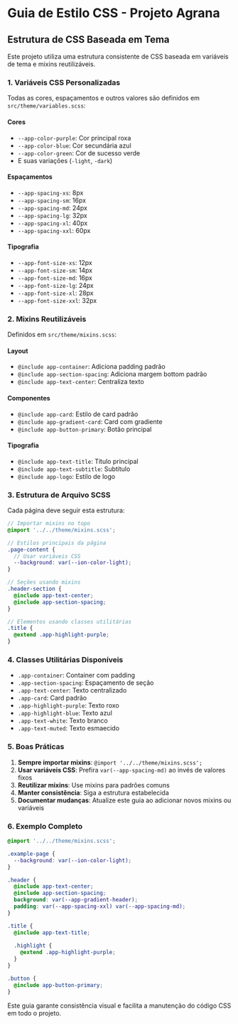 # Guia de Estilo CSS - Projeto Agrana

## Estrutura de CSS Baseada em Tema

Este projeto utiliza uma estrutura consistente de CSS baseada em variáveis de tema e mixins reutilizáveis.

### 1. Variáveis CSS Personalizadas

Todas as cores, espaçamentos e outros valores são definidos em `src/theme/variables.scss`:

#### Cores
- `--app-color-purple`: Cor principal roxa
- `--app-color-blue`: Cor secundária azul
- `--app-color-green`: Cor de sucesso verde
- E suas variações (`-light`, `-dark`)

#### Espaçamentos
- `--app-spacing-xs`: 8px
- `--app-spacing-sm`: 16px
- `--app-spacing-md`: 24px
- `--app-spacing-lg`: 32px
- `--app-spacing-xl`: 40px
- `--app-spacing-xxl`: 60px

#### Tipografia
- `--app-font-size-xs`: 12px
- `--app-font-size-sm`: 14px
- `--app-font-size-md`: 16px
- `--app-font-size-lg`: 24px
- `--app-font-size-xl`: 28px
- `--app-font-size-xxl`: 32px

### 2. Mixins Reutilizáveis

Definidos em `src/theme/mixins.scss`:

#### Layout
- `@include app-container`: Adiciona padding padrão
- `@include app-section-spacing`: Adiciona margem bottom padrão
- `@include app-text-center`: Centraliza texto

#### Componentes
- `@include app-card`: Estilo de card padrão
- `@include app-gradient-card`: Card com gradiente
- `@include app-button-primary`: Botão principal

#### Tipografia
- `@include app-text-title`: Título principal
- `@include app-text-subtitle`: Subtítulo
- `@include app-logo`: Estilo de logo

### 3. Estrutura de Arquivo SCSS

Cada página deve seguir esta estrutura:

```scss
// Importar mixins no topo
@import '../../theme/mixins.scss';

// Estilos principais da página
.page-content {
  // Usar variáveis CSS
  --background: var(--ion-color-light);
}

// Seções usando mixins
.header-section {
  @include app-text-center;
  @include app-section-spacing;
}

// Elementos usando classes utilitárias
.title {
  @extend .app-highlight-purple;
}
```

### 4. Classes Utilitárias Disponíveis

- `.app-container`: Container com padding
- `.app-section-spacing`: Espaçamento de seção
- `.app-text-center`: Texto centralizado
- `.app-card`: Card padrão
- `.app-highlight-purple`: Texto roxo
- `.app-highlight-blue`: Texto azul
- `.app-text-white`: Texto branco
- `.app-text-muted`: Texto esmaecido

### 5. Boas Práticas

1. **Sempre importar mixins**: `@import '../../theme/mixins.scss';`
2. **Usar variáveis CSS**: Prefira `var(--app-spacing-md)` ao invés de valores fixos
3. **Reutilizar mixins**: Use mixins para padrões comuns
4. **Manter consistência**: Siga a estrutura estabelecida
5. **Documentar mudanças**: Atualize este guia ao adicionar novos mixins ou variáveis

### 6. Exemplo Completo

```scss
@import '../../theme/mixins.scss';

.example-page {
  --background: var(--ion-color-light);
}

.header {
  @include app-text-center;
  @include app-section-spacing;
  background: var(--app-gradient-header);
  padding: var(--app-spacing-xxl) var(--app-spacing-md);
}

.title {
  @include app-text-title;
  
  .highlight {
    @extend .app-highlight-purple;
  }
}

.button {
  @include app-button-primary;
}
```

Este guia garante consistência visual e facilita a manutenção do código CSS em todo o projeto.
